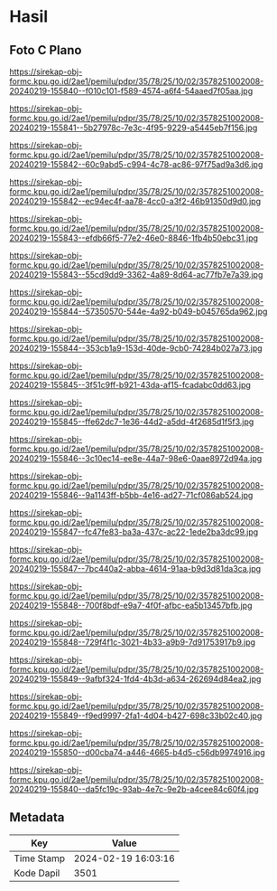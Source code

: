 # Hasil

## Foto C Plano

https://sirekap-obj-formc.kpu.go.id/2ae1/pemilu/pdpr/35/78/25/10/02/3578251002008-20240219-155840--f010c101-f589-4574-a6f4-54aaed7f05aa.jpg

https://sirekap-obj-formc.kpu.go.id/2ae1/pemilu/pdpr/35/78/25/10/02/3578251002008-20240219-155841--5b27978c-7e3c-4f95-9229-a5445eb7f156.jpg

https://sirekap-obj-formc.kpu.go.id/2ae1/pemilu/pdpr/35/78/25/10/02/3578251002008-20240219-155842--60c9abd5-c994-4c78-ac86-97f75ad9a3d6.jpg

https://sirekap-obj-formc.kpu.go.id/2ae1/pemilu/pdpr/35/78/25/10/02/3578251002008-20240219-155842--ec94ec4f-aa78-4cc0-a3f2-46b91350d9d0.jpg

https://sirekap-obj-formc.kpu.go.id/2ae1/pemilu/pdpr/35/78/25/10/02/3578251002008-20240219-155843--efdb66f5-77e2-46e0-8846-1fb4b50ebc31.jpg

https://sirekap-obj-formc.kpu.go.id/2ae1/pemilu/pdpr/35/78/25/10/02/3578251002008-20240219-155843--55cd9dd9-3362-4a89-8d64-ac77fb7e7a39.jpg

https://sirekap-obj-formc.kpu.go.id/2ae1/pemilu/pdpr/35/78/25/10/02/3578251002008-20240219-155844--57350570-544e-4a92-b049-b045765da962.jpg

https://sirekap-obj-formc.kpu.go.id/2ae1/pemilu/pdpr/35/78/25/10/02/3578251002008-20240219-155844--353cb1a9-153d-40de-9cb0-74284b027a73.jpg

https://sirekap-obj-formc.kpu.go.id/2ae1/pemilu/pdpr/35/78/25/10/02/3578251002008-20240219-155845--3f51c9ff-b921-43da-af15-fcadabc0dd63.jpg

https://sirekap-obj-formc.kpu.go.id/2ae1/pemilu/pdpr/35/78/25/10/02/3578251002008-20240219-155845--ffe62dc7-1e36-44d2-a5dd-4f2685d1f5f3.jpg

https://sirekap-obj-formc.kpu.go.id/2ae1/pemilu/pdpr/35/78/25/10/02/3578251002008-20240219-155846--3c10ec14-ee8e-44a7-98e6-0aae8972d94a.jpg

https://sirekap-obj-formc.kpu.go.id/2ae1/pemilu/pdpr/35/78/25/10/02/3578251002008-20240219-155846--9a1143ff-b5bb-4e16-ad27-71cf086ab524.jpg

https://sirekap-obj-formc.kpu.go.id/2ae1/pemilu/pdpr/35/78/25/10/02/3578251002008-20240219-155847--fc47fe83-ba3a-437c-ac22-1ede2ba3dc99.jpg

https://sirekap-obj-formc.kpu.go.id/2ae1/pemilu/pdpr/35/78/25/10/02/3578251002008-20240219-155847--7bc440a2-abba-4614-91aa-b9d3d81da3ca.jpg

https://sirekap-obj-formc.kpu.go.id/2ae1/pemilu/pdpr/35/78/25/10/02/3578251002008-20240219-155848--700f8bdf-e9a7-4f0f-afbc-ea5b13457bfb.jpg

https://sirekap-obj-formc.kpu.go.id/2ae1/pemilu/pdpr/35/78/25/10/02/3578251002008-20240219-155848--729f4f1c-3021-4b33-a9b9-7d91753917b9.jpg

https://sirekap-obj-formc.kpu.go.id/2ae1/pemilu/pdpr/35/78/25/10/02/3578251002008-20240219-155849--9afbf324-1fd4-4b3d-a634-262694d84ea2.jpg

https://sirekap-obj-formc.kpu.go.id/2ae1/pemilu/pdpr/35/78/25/10/02/3578251002008-20240219-155849--f9ed9997-2fa1-4d04-b427-698c33b02c40.jpg

https://sirekap-obj-formc.kpu.go.id/2ae1/pemilu/pdpr/35/78/25/10/02/3578251002008-20240219-155850--d00cba74-a446-4665-b4d5-c56db9974916.jpg

https://sirekap-obj-formc.kpu.go.id/2ae1/pemilu/pdpr/35/78/25/10/02/3578251002008-20240219-155840--da5fc19c-93ab-4e7c-9e2b-a4cee84c60f4.jpg


## Metadata

| Key        | Value               |
| ---------- | ------------------- |
| Time Stamp | 2024-02-19 16:03:16 |
| Kode Dapil | 3501                |



